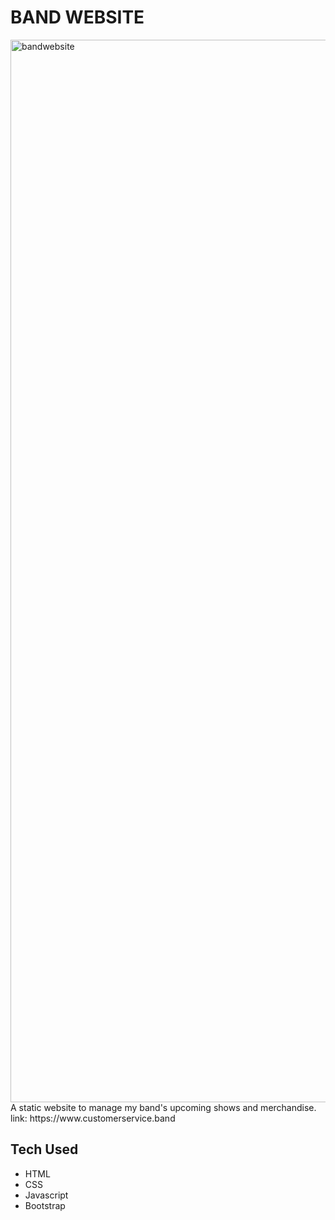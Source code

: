 <h1>BAND WEBSITE</h1>

<img width="1700" alt="bandwebsite" src="https://github.com/user-attachments/assets/0bc148b5-5738-4c36-a363-a491a2c0e3f0" />
A static website to manage my band's upcoming shows and merchandise.
link: https://www.customerservice.band

<h2>Tech Used</h2>
<ul>
  <li>HTML</li>
  <li>CSS</li>
  <li>Javascript</li>
  <li>Bootstrap</li>
</ul>
